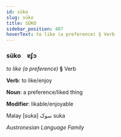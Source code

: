 ```yaml
---
id: süko
slug: süko
title: SÜKO
sidebar_position: 407
hoverText: to like (a preference) § Verb
---
```


### süko&emsp;<span kind="abugida">ɐʄɔ</span>

*to like (a preference)* **§** Verb

**Verb**: to like/enjoy

**Noun**: a preference/liked thing

**Modifier**: likable/enjoyable

Malay ⁧ suka سوک  [suka]

*Austronesian Language Family*
